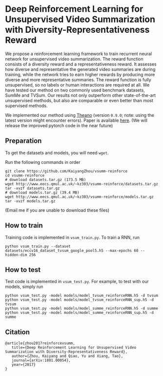 # Deep Reinforcement Learning for Unsupervised Video Summarization with Diversity-Representativeness Reward
We propose a reinforcement learning framework to train recurrent neural network for unsupervised video summarization. The reward function consists of a diversity reward and a representativeness reward. It assesses how diverse and representative the generated video summaries are during training, while the network tries to earn higher rewards by producing more diverse and more representative summaries. The reward function is fully unsupervised, so no labels or human interactions are required at all. We have tested our method on two commonly used benchmark datasets, SumMe and TVSum. Our results not only outperform other state-of-the-art unsupervised methods, but also are comparable or even better than most supervised methods.

We implemented our method using [Theano](http://deeplearning.net/software/theano/) (version `0.9.0`; note: using the latest version might encounter errors). Paper is available [here](https://arxiv.org/abs/1801.00054). (We will release the improved pytorch code in the near future)

## Preparation
To get the datasets and models, you will need `wget`.

Run the following commands in order
```
git clone https://github.com/KaiyangZhou/vsumm-reinforce
cd vsumm-reinforce
# download datasets.tar.gz (173.5 MB)
wget http://www.eecs.qmul.ac.uk/~kz303/vsumm-reinforce/datasets.tar.gz
tar -xvzf datasets.tar.gz
# download models.tar.gz (39.4 MB)
wget http://www.eecs.qmul.ac.uk/~kz303/vsumm-reinforce/models.tar.gz
tar -xvzf models.tar.gz
```

(Email me if you are unable to download these files)

## How to train
Training code is implemented in `vsum_train.py`. To train a RNN, run
```
python vsum_train.py --dataset datasets/eccv16_dataset_tvsum_google_pool5.h5 --max-epochs 60 --hidden-dim 256
```

## How to test
Test code is implemented in `vsum_test.py`. For example, to test with our models, simply run
```
python vsum_test.py -model models/model_tvsum_reinforceRNN.h5 -d tvsum
python vsum_test.py -model models/model_tvsum_reinforceRNN_sup.h5 -d tvsum
python vsum_test.py -model models/model_summe_reinforceRNN.h5 -d summe
python vsum_test.py -model models/model_summe_reinforceRNN_sup.h5 -d summe
```

## Citation
```
@article{zhou2017reinforcevsumm, 
   title={Deep Reinforcement Learning for Unsupervised Video Summarization with Diversity-Representativeness Reward},
   author={Zhou, Kaiyang and Qiao, Yu and Xiang, Tao}, 
   journal={arXiv:1801.00054}, 
   year={2017} 
}
```
